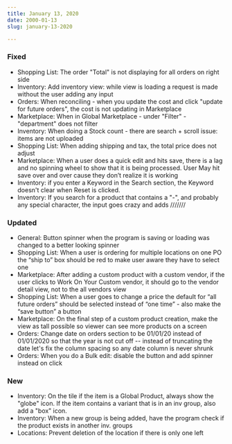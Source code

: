 ```yaml
---
title: January 13, 2020
date: 2000-01-13
slug: january-13-2020

---
```

### Fixed

* Shopping List: The order "Total" is not displaying for all orders on right side
* Inventory:  Add inventory view: while view is loading a request is made without the user adding any input
* Orders: When reconciling - when you update the cost and click "update for future orders", the cost is not updating in Marketplace
* Marketplace: When in Global Marketplace -  under "Filter" - "department" does not filter
* Inventory: When doing a Stock count - there are  search + scroll issue: items are not uploaded
* Shopping List: When adding shipping and tax, the total price does not adjust
* Marketplace: When a user does a quick edit and hits save, there is a lag and no spinning wheel to show that it is being processed. User May hit save over and over cause they don’t realize it is working
* Inventory:  if you enter a Keyword in the Search section, the Keyword doesn't clear when Reset is clicked.
* Inventory: If you search for a product that contains a "-", and probably any special character, the input goes crazy and adds ///////

### Updated

* General: Button spinner  when the program is saving or loading was changed to a better looking spinner
* Shopping List: When a user is ordering for multiple locations on one PO the “ship to” box should be red to make user aware they have to select one
* Marketplace:  After adding a custom product with a custom vendor, if the user clicks to Work On Your Custom vendor, it should go to the vendor detail view, not to the all vendors view
* Shopping List: When a user goes to change a price the default for “all future orders” should be selected instead of “one time” - also make the “save button” a button
* Marketplace: On the final step of a custom product creation, make the view as tall possible so viewer can see more products on a screen
* Orders: Change date on orders section to be 01/01/20 instead of 01/01/2020 so that the year is not cut off -- instead of truncating the date let's fix the column spacing so any date column is never shrunk
* Orders: When you do a Bulk edit: disable the button and add spinner instead on click

### New

* Inventory: On the tile if the item is a Global Product, always show the "globe" icon.  If the item contains a variant that is in an inv group, also add a "box" icon.
* Inventory: When a new group is being added, have the program check if the product exists in another inv. groups
* Locations: Prevent deletion of the location if there is only one left